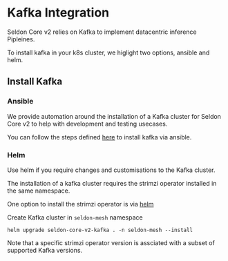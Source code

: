 # Kafka Integration

Seldon Core v2 relies on Kafka to implement datacentric inference Pipleines. 

To install kafka in your k8s cluster, we higlight two options, ansible and helm.


## Install Kafka

### Ansible

We provide automation around the installation of a Kafka cluster for Seldon Core v2 to help with development and testing usecases.

You can follow the steps defined [here](../../ansible/README.md) to install kafka via ansible.

### Helm

Use helm if you require changes and customisations to the Kafka cluster.

The installation of a kafka cluster requires the strimzi operator installed in the same namespace.

One option to install the strimzi operator is via [helm](https://strimzi.io/docs/operators/in-development/full/deploying.html#deploying-cluster-operator-helm-chart-str)

Create Kafka cluster in `seldon-mesh` namespace

```
helm upgrade seldon-core-v2-kafka . -n seldon-mesh --install
```

Note that a specific strimzi operator version is assciated with a subset of supported Kafka versions. 

